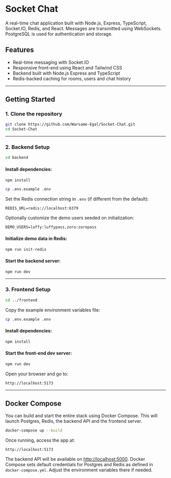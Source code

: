# Socket Chat

A real-time chat application built with Node.js, Express, TypeScript, Socket.IO, Redis, and React. Messages are transmitted using WebSockets. PostgreSQL is used for authentication and storage.

## Features

- Real-time messaging with Socket.IO
- Responsive front-end using React and Tailwind CSS
- Backend built with Node.js Express and TypeScript
- Redis-backed caching for rooms, users and chat history

---

## Getting Started

### 1. Clone the repository

```bash
git clone https://github.com/Warsame-Egal/Socket-Chat.git
cd Socket-Chat
```

---

### 2. Backend Setup

```bash
cd backend
```

#### Install dependencies:

```bash
npm install
```

```bash
cp .env.example .env
```

Set the Redis connection string in `.env` (if different from the default):

```env
REDIS_URL=redis://localhost:6379
```

Optionally customize the demo users seeded on initialization:

```env
DEMO_USERS=luffy:luffypass,zoro:zoropass
```

#### Initialize demo data in Redis:

```bash
npm run init-redis
```

#### Start the backend server:

```bash
npm run dev
```

---

### 3. Frontend Setup

```bash
cd ../frontend
```

Copy the example environment variables file:

```bash
cp .env.example .env
```

#### Install dependencies:

```bash
npm install
```

#### Start the front-end dev server:

```bash
npm run dev
```

Open your browser and go to:

```
http://localhost:5173
```

---

## Docker Compose

You can build and start the entire stack using Docker Compose. This will launch
Postgres, Redis, the backend API and the frontend server.

```bash
docker-compose up --build
```

Once running, access the app at:

```
http://localhost:5173
```

The backend API will be available on [http://localhost:5000](http://localhost:5000).
Docker Compose sets default credentials for Postgres and Redis as defined in
`docker-compose.yml`. Adjust the environment variables there if needed.
